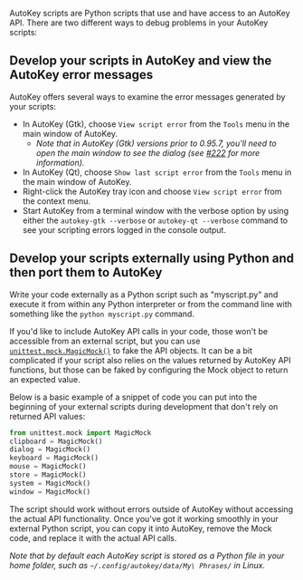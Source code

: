 AutoKey scripts are Python scripts that use and have access to an AutoKey API. There are two different ways to debug problems in your AutoKey scripts:

## Develop your scripts in AutoKey and view the AutoKey error messages
AutoKey offers several ways to examine the error messages generated by your scripts:


* In AutoKey (Gtk), choose `View script error` from the `Tools` menu in the main window of AutoKey.
  * _Note that in AutoKey (Gtk) versions prior to 0.95.7, you'll need to open the main window to see the dialog (see [#222](https://github.com/autokey/autokey/issues/222) for more information)._
* In AutoKey (Qt), choose `Show last script error` from the `Tools` menu in the main window of AutoKey.
* Right-click the AutoKey tray icon and choose `View script error` from the context menu.
* Start AutoKey from a terminal window with the verbose option by using either the `autokey-gtk --verbose` or `autokey-qt --verbose` command to see your scripting errors logged in the console output.

## Develop your scripts externally using Python and then port them to AutoKey
Write your code externally as a Python script such as "myscript.py" and execute it from within any Python interpreter or from the command line with something like the `python myscript.py` command.

If you'd like to include AutoKey API calls in your code, those won't be accessible from an external script, but you can use [`unittest.mock.MagicMock()`](https://docs.python.org/3/library/unittest.mock.html) to fake the API objects. It can be a bit complicated if your script also relies on the values returned by AutoKey API functions, but those can be faked by configuring the Mock object to return an expected value.

Below is a basic example of a snippet of code you can put into the beginning of your external scripts during development that don't rely on returned API values:

```python
from unittest.mock import MagicMock
clipboard = MagicMock()
dialog = MagicMock()
keyboard = MagicMock()
mouse = MagicMock()
store = MagicMock()
system = MagicMock()
window = MagicMock()
```

The script should work without errors outside of AutoKey without accessing the actual API functionality.
Once you've got it working smoothly in your external Python script, you can copy it into AutoKey, remove the Mock code, and replace it with the actual API calls.

_Note that by default each AutoKey script is stored as a Python file in your home folder, such as `~/.config/autokey/data/My\ Phrases/` in Linux._
